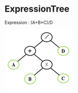 # ExpressionTree

Expression : (A+B*C)/D

![ExpressionTree](https://github.com/63rabbits/ExpressionTree/blob/master/expression_tree-0001.png?raw=true)
